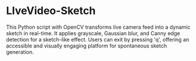 # LIveVideo-Sketch
 This Python script with OpenCV transforms live camera feed into a dynamic sketch in real-time. It applies grayscale, Gaussian blur, and Canny edge detection for a sketch-like effect. Users can exit by pressing 'q', offering an accessible and visually engaging platform for spontaneous sketch generation.
